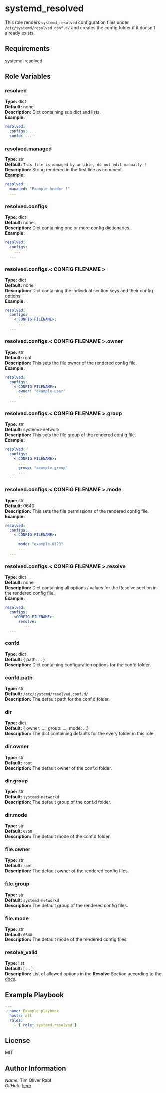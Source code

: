 systemd_resolved
=========

This role renders `systemd_resolved` configuration files under `/etc/systemd/resolved.conf.d/` and creates the config folder if it doesn't already exists.  

Requirements
------------

systemd-resolved

Role Variables
--------------

### resolved

**Type:** dict  
**Default:** none  
**Description:** Dict containing sub dict and lists.  
**Example:**  

```yaml
resolved:
  configs: ...
  confd: ...
```

### resolved.managed

**Type:** str  
**Default:** `This file is managed by ansible, do not edit manually !`  
**Description:** String rendered in the first line as comment.  
**Example:**  

```yaml
resolved:
  managed: "Example header !"
  ...
```

### resolved.configs

**Type:** dict  
**Default:** none  
**Description:** Dict containing one or more config dictionaries.  
**Example:**  

```yaml
resolved:
  configs:
    ...
  ...
```

### resolved.configs.< CONFIG FILENAME >

**Type:** dict  
**Default:** none  
**Description:** Dict containing the individual section keys and their config options.  
**Example:**  

```yaml
resolved:
  configs:
    < CONFIG FILENAME>:
      ...
  ...
```

### resolved.configs.< CONFIG FILENAME >.owner

**Type:** str  
**Default:** root  
**Description:** This sets the file owner of the rendered config file.  
**Example:**  

```yaml
resolved:
  configs:
    < CONFIG FILENAME>:
      owner: "example-user"
      ...
  ...
```

### resolved.configs.< CONFIG FILENAME >.group

**Type:** str  
**Default:** systemd-network  
**Description:** This sets the file group of the rendered config file.  
**Example:**  

```yaml
resolved:
  configs:
    < CONFIG FILENAME>:
      ...
      group: "example-group"
      ...
  ...
```

### resolved.configs.< CONFIG FILENAME >.mode

**Type:** str  
**Default:** 0640  
**Description:** This sets the file permissions of the rendered config file.  
**Example:**  

```yaml
resolved:
  configs:
    < CONFIG FILENAME>:
      ...
      mode: "example-0123"
      ...
  ...
```


### resolved.configs.< CONFIG FILENAME >.resolve

**Type:** dict  
**Default:** none  
**Description:** Dict containing all options / values for the Resolve section in the rendered config file.  
**Example:**  

```yaml
resolved:
  configs:
    <CONFIG FILENAME>:
      resolve:
        ...
  ...
```

### confd

**Type:** dict  
**Default:** { path: ... }  
**Description:** Dict containing configuration options for the confd folder.  

### confd.path

**Type:** str  
**Default:** `/etc/systemd/resolved.conf.d/`  
**Description:** The default path for the conf.d folder.  

### dir

**Type:** dict  
**Default:** { owner: ..., group: ..., mode: ...}  
**Description:** The dict containing defaults for the every folder in this role.  

### dir.owner

**Type:** str  
**Default:** `root`  
**Description:** The default owner of the conf.d folder.  

### dir.group

**Type:** str  
**Default:** `systemd-networkd`  
**Description:** The default group of the conf.d folder.  

### dir.mode

**Type:** str  
**Default:** `0750`  
**Description:** The default mode of the conf.d folder.  

### file.owner

**Type:** str  
**Default:** `root`  
**Description:** The default owner of the rendered config files.  

### file.group

**Type:** str  
**Default:** `systemd-networkd`  
**Description:** The default group of the rendered config files.  

### file.mode

**Type:** str  
**Default:** `0640`  
**Description:** The default mode of the rendered config files.  

### resolve_valid

**Type:** list  
**Default:** [ ... ]  
**Description:** List of allowed options in the **Resolve** Section according to the [docs](https://www.freedesktop.org/software/systemd/man/systemd_resolved.service.html).  

Example Playbook
----------------

```yaml
---
- name: Example playbook
  hosts: all
  roles: 
    - { role: systemd_resolved }
```

License
-------

MIT

Author Information
------------------

*Name:* Tim Oliver Rabl  
*GitHub:* [here](https://github.com/timrabl)
